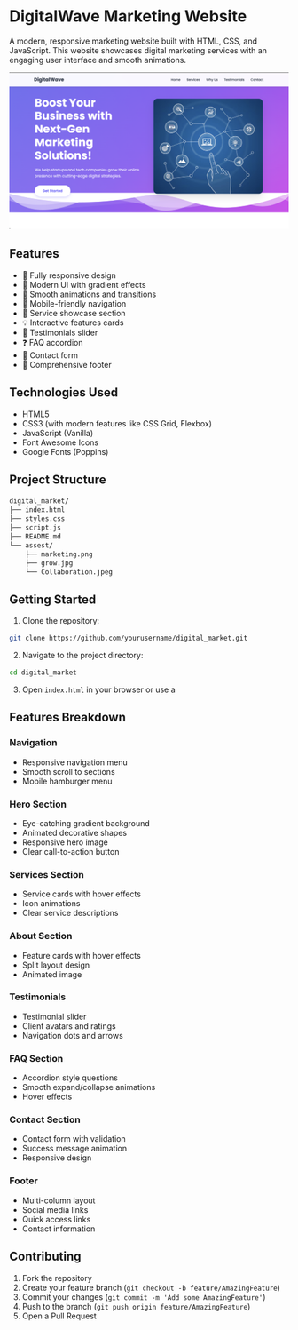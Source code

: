 # DigitalWave Marketing Website

A modern, responsive marketing website built with HTML, CSS, and JavaScript. This website showcases digital marketing services with an engaging user interface and smooth animations.

![DigitalWave Preview](./assest/preview.png)

## Features

- 📱 Fully responsive design
- 🎨 Modern UI with gradient effects
- 🔄 Smooth animations and transitions
- 🍔 Mobile-friendly navigation
- 🎯 Service showcase section
- 💡 Interactive features cards
- 👥 Testimonials slider
- ❓ FAQ accordion
- 📝 Contact form
- 🦶 Comprehensive footer

## Technologies Used

- HTML5
- CSS3 (with modern features like CSS Grid, Flexbox)
- JavaScript (Vanilla)
- Font Awesome Icons
- Google Fonts (Poppins)

## Project Structure

```
digital_market/
├── index.html
├── styles.css
├── script.js
├── README.md
└── assest/
    ├── marketing.png
    ├── grow.jpg
    └── Collaboration.jpeg
```

## Getting Started

1. Clone the repository:
```bash
git clone https://github.com/yourusername/digital_market.git
```

2. Navigate to the project directory:
```bash
cd digital_market
```

3. Open `index.html` in your browser or use a 

## Features Breakdown

### Navigation
- Responsive navigation menu
- Smooth scroll to sections
- Mobile hamburger menu

### Hero Section
- Eye-catching gradient background
- Animated decorative shapes
- Responsive hero image
- Clear call-to-action button

### Services Section
- Service cards with hover effects
- Icon animations
- Clear service descriptions

### About Section
- Feature cards with hover effects
- Split layout design
- Animated image

### Testimonials
- Testimonial slider
- Client avatars and ratings
- Navigation dots and arrows

### FAQ Section
- Accordion style questions
- Smooth expand/collapse animations
- Hover effects

### Contact Section
- Contact form with validation
- Success message animation
- Responsive design

### Footer
- Multi-column layout
- Social media links
- Quick access links
- Contact information


## Contributing

1. Fork the repository
2. Create your feature branch (`git checkout -b feature/AmazingFeature`)
3. Commit your changes (`git commit -m 'Add some AmazingFeature'`)
4. Push to the branch (`git push origin feature/AmazingFeature`)
5. Open a Pull Request

